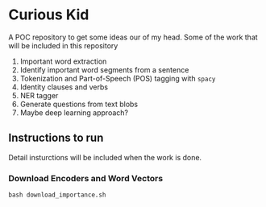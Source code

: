 # Curious Kid

A POC repository to get some ideas our of my head. Some of the work that will be included in this repository

1. Important word extraction
2. Identify important word segments from a sentence
3. Tokenization and Part-of-Speech (POS) tagging with `spacy`
4. Identity clauses and verbs
5. NER tagger
6. Generate questions from text blobs
7. Maybe deep learning approach?


## Instructions to run

Detail insturctions will be included when the work is done.

### Download Encoders and Word Vectors

```
bash download_importance.sh
```